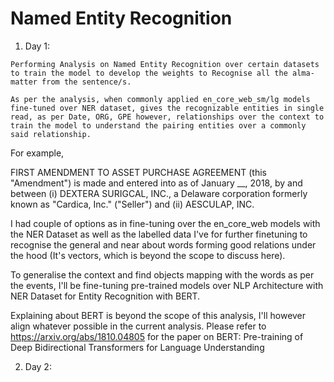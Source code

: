 # Named Entity Recognition

  1. Day 1: 
  
    Performing Analysis on Named Entity Recognition over certain datasets to train the model to develop the weights to Recognise all the alma-matter from the sentence/s.
    
    As per the analysis, when commonly applied en_core_web_sm/lg models fine-tuned over NER dataset, gives the recognizable entities in single read, as per Date, ORG, GPE however, relationships over the context to train the model to understand the pairing entities over a commonly said relationship.
  
  For example,
  
  FIRST AMENDMENT TO ASSET PURCHASE AGREEMENT (this "Amendment") is made and entered into as of January __, 2018, by and between (i) DEXTERA SURIGCAL, INC., a Delaware corporation formerly known as "Cardica, Inc." ("Seller") and (ii) AESCULAP, INC.
  
  I had couple of options as in fine-tuning over the en_core_web models with the NER Dataset as well as the labelled data I've for further finetuning to recognise the general and near about words forming good relations under the hood (It's vectors, which is beyond the scope to discuss here). 
  
  To generalise the context and find objects mapping with the words as per the events, I'll be fine-tuning pre-trained models over NLP Architecture with NER Dataset for Entity Recognition with BERT. 
  
  Explaining about BERT is beyond the scope of this analysis, I'll however align whatever possible in the current analysis.
  Please refer to https://arxiv.org/abs/1810.04805 for the paper on BERT: Pre-training of Deep Bidirectional Transformers for Language Understanding
 
 
  2. Day 2:
